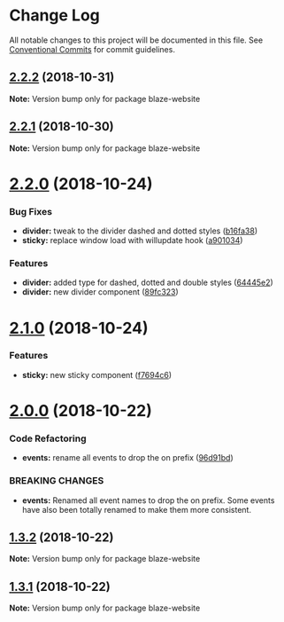 # Change Log

All notable changes to this project will be documented in this file.
See [Conventional Commits](https://conventionalcommits.org) for commit guidelines.

## [2.2.2](https://github.com/BlazeUI/blaze/compare/blaze-website@2.2.1...blaze-website@2.2.2) (2018-10-31)

**Note:** Version bump only for package blaze-website

## [2.2.1](https://github.com/BlazeUI/blaze/compare/blaze-website@2.2.0...blaze-website@2.2.1) (2018-10-30)

**Note:** Version bump only for package blaze-website

# [2.2.0](https://github.com/BlazeUI/blaze/compare/blaze-website@2.1.0...blaze-website@2.2.0) (2018-10-24)

### Bug Fixes

- **divider:** tweak to the divider dashed and dotted styles ([b16fa38](https://github.com/BlazeUI/blaze/commit/b16fa38))
- **sticky:** replace window load with willupdate hook ([a901034](https://github.com/BlazeUI/blaze/commit/a901034))

### Features

- **divider:** added type for dashed, dotted and double styles ([64445e2](https://github.com/BlazeUI/blaze/commit/64445e2))
- **divider:** new divider component ([89fc323](https://github.com/BlazeUI/blaze/commit/89fc323))

# [2.1.0](https://github.com/BlazeUI/blaze/compare/blaze-website@2.0.0...blaze-website@2.1.0) (2018-10-24)

### Features

- **sticky:** new sticky component ([f7694c6](https://github.com/BlazeUI/blaze/commit/f7694c6))

# [2.0.0](https://github.com/BlazeUI/blaze/compare/blaze-website@1.3.2...blaze-website@2.0.0) (2018-10-22)

### Code Refactoring

- **events:** rename all events to drop the on prefix ([96d91bd](https://github.com/BlazeUI/blaze/commit/96d91bd))

### BREAKING CHANGES

- **events:** Renamed all event names to drop the on prefix. Some events have also been totally renamed to make them more consistent.

## [1.3.2](https://github.com/BlazeUI/blaze/compare/blaze-website@1.3.1...blaze-website@1.3.2) (2018-10-22)

**Note:** Version bump only for package blaze-website

## [1.3.1](https://github.com/BlazeUI/blaze/compare/blaze-website@1.3.0...blaze-website@1.3.1) (2018-10-22)

**Note:** Version bump only for package blaze-website
